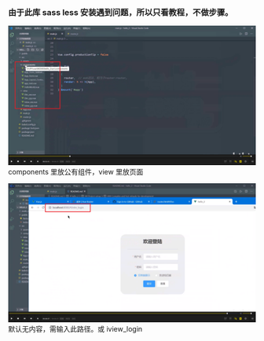 ### 由于此库 sass less 安装遇到问题，所以只看教程，不做步骤。

![](./img/2022-02-24-10-31-58.png)  
components 里放公有组件，view 里放页面

![](./img/2022-02-24-15-37-15.png)  
默认无内容，需输入此路径。或 iview_login
